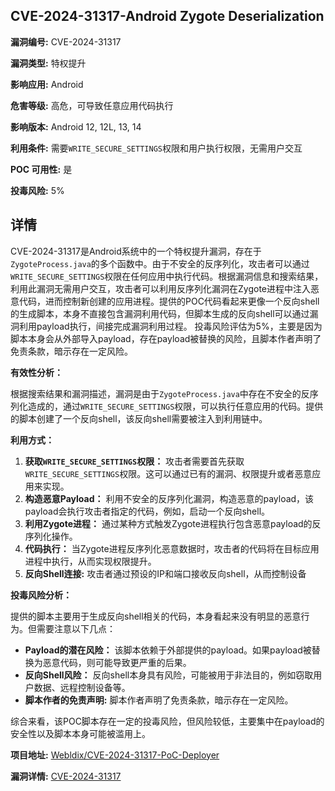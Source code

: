 ## CVE-2024-31317-Android Zygote Deserialization

**漏洞编号:** CVE-2024-31317

**漏洞类型:** 特权提升

**影响应用:** Android

**危害等级:** 高危，可导致任意应用代码执行

**影响版本:** Android 12, 12L, 13, 14

**利用条件:** 需要`WRITE_SECURE_SETTINGS`权限和用户执行权限，无需用户交互

**POC 可用性:** 是

**投毒风险:** 5%

## 详情

CVE-2024-31317是Android系统中的一个特权提升漏洞，存在于`ZygoteProcess.java`的多个函数中。由于不安全的反序列化，攻击者可以通过`WRITE_SECURE_SETTINGS`权限在任何应用中执行代码。根据漏洞信息和搜索结果，利用此漏洞无需用户交互，攻击者可以利用反序列化漏洞在Zygote进程中注入恶意代码，进而控制新创建的应用进程。提供的POC代码看起来更像一个反向shell的生成脚本，本身不直接包含漏洞利用代码，但脚本生成的反向shell可以通过漏洞利用payload执行，间接完成漏洞利用过程。 投毒风险评估为5%，主要是因为脚本本身会从外部导入payload，存在payload被替换的风险，且脚本作者声明了免责条款，暗示存在一定风险。

**有效性分析：**

根据搜索结果和漏洞描述，漏洞是由于`ZygoteProcess.java`中存在不安全的反序列化造成的，通过`WRITE_SECURE_SETTINGS`权限，可以执行任意应用的代码。提供的脚本创建了一个反向shell，该反向shell需要被注入到利用链中。

**利用方式：**

1.  **获取`WRITE_SECURE_SETTINGS`权限：** 攻击者需要首先获取`WRITE_SECURE_SETTINGS`权限。这可以通过已有的漏洞、权限提升或者恶意应用来实现。
2.  **构造恶意Payload：**  利用不安全的反序列化漏洞，构造恶意的payload，该payload会执行攻击者指定的代码，例如，启动一个反向shell。
3.  **利用Zygote进程：**  通过某种方式触发Zygote进程执行包含恶意payload的反序列化操作。
4.  **代码执行：**  当Zygote进程反序列化恶意数据时，攻击者的代码将在目标应用进程中执行，从而实现权限提升。
5.  **反向Shell连接:** 攻击者通过预设的IP和端口接收反向shell，从而控制设备

**投毒风险分析：**

提供的脚本主要用于生成反向shell相关的代码，本身看起来没有明显的恶意行为。但需要注意以下几点：

*   **Payload的潜在风险：** 该脚本依赖于外部提供的payload。如果payload被替换为恶意代码，则可能导致更严重的后果。
*   **反向Shell风险：** 反向shell本身具有风险，可能被用于非法目的，例如窃取用户数据、远程控制设备等。
*   **脚本作者的免责声明:** 脚本作者声明了免责条款，暗示存在一定风险。

综合来看，该POC脚本存在一定的投毒风险，但风险较低，主要集中在payload的安全性以及脚本本身可能被滥用上。

**项目地址:** [Webldix/CVE-2024-31317-PoC-Deployer](https://github.com/Webldix/CVE-2024-31317-PoC-Deployer)

**漏洞详情:** [CVE-2024-31317](https://nvd.nist.gov/vuln/detail/CVE-2024-31317)